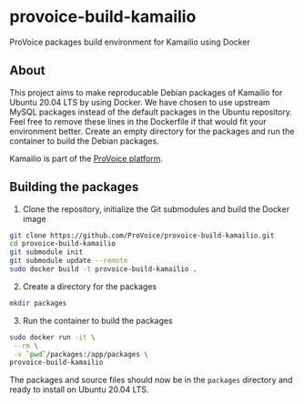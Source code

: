 # provoice-build-kamailio
ProVoice packages build environment for Kamailio using Docker

## About

This project aims to make reproducable Debian packages of Kamailio for Ubuntu 20.04 LTS by using Docker. We have chosen to use upstream MySQL packages instead of the default packages in the Ubuntu repository. Feel free to remove these lines in the Dockerfile if that would fit your environment better. Create an empty directory for the packages and run the container to build the Debian packages.

Kamailio is part of the [ProVoice platform](https://provoice.eu).

## Building the packages

1. Clone the repository, initialize the Git submodules and build the Docker image
```bash
git clone https://github.com/ProVoice/provoice-build-kamailio.git
cd provoice-build-kamailio
git submodule init
git submodule update --remote
sudo docker build -t provoice-build-kamailio .
```
2. Create a directory for the packages
```bash
mkdir packages
```
3. Run the container to build the packages
```bash
sudo docker run -it \
 --rm \
 -v `pwd`/packages:/app/packages \
provoice-build-kamailio
```
The packages and source files should now be in the `packages` directory and ready to install on Ubuntu 20.04 LTS.
